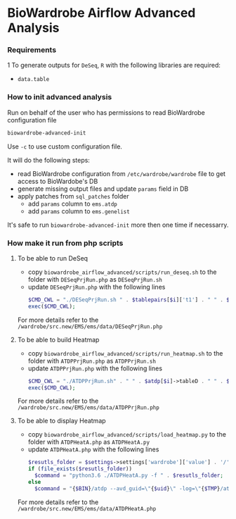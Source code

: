 # BioWardrobe Airflow Advanced Analysis

### Requirements
1 To generate outputs for `DeSeq`, `R` with the following libraries are required:
  - `data.table`

### How to init advanced analysis
Run on behalf of the user who has permissions to read BioWardrobe configuration file
   ```bash
   biowardrobe-advanced-init
   ```
   Use `-c` to use custom configuration file.
   
   It will do the following steps:
   - read BioWardrobe configuration from `/etc/wardrobe/wardrobe` file
     to get access to BioWardobe's DB
   - generate missing output files and update `params` field in DB
   - apply patches from `sql_patches` folder
     * add `params` column to `ems.atdp`
     * add `params` column to `ems.genelist`
   
   It's safe to run `biowardrobe-advanced-init` more then one time if necessarry.

### How make it run from php scripts
1. To be able to run DeSeq
   
   - copy `biowardrobe_airflow_advanced/scripts/run_deseq.sh` to the folder with `DESeqPrjRun.php` as `DESeqPrjRun.sh` 
   - update `DESeqPrjRun.php` with the following lines
     ```php
     $CMD_CWL = "./DESeqPrjRun.sh " . $tablepairs[$i]['t1'] . " " . $tablepairs[$i]['t2'] . " $rtypeid '$projectid' '$RNAME' $UUID";
     exec($CMD_CWL);
     ```
   For more details refer to the `/wardrobe/src.new/EMS/ems/data/DESeqPrjRun.php`

2. To be able to build Heatmap
  
   - copy `biowardrobe_airflow_advanced/scripts/run_heatmap.sh` to the folder with `ATDPPrjRun.php` as `ATDPPrjRun.sh`
   - update `ATDPPrjRun.php` with the following lines
     ```php
     $CMD_CWL = "./ATDPPrjRun.sh" . " " . $atdp[$i]->tableD . " " . $atdp[$i]->tableL . " '" . $atdp[$i]->pltname . "' " . $UUID;
     exec($CMD_CWL);
     ```
   For more details refer to the `/wardrobe/src.new/EMS/ems/data/ATDPPrjRun.php`

3. To be able to display Heatmap

   - copy `biowardrobe_airflow_advanced/scripts/load_heatmap.py` to the folder with `ATDPHeatA.php` as `ATDPHeatA.py`
   - update `ATDPHeatA.php` with the following lines
     ```php
     $resutls_folder = $settings->settings['wardrobe']['value'] . '/' . $settings->settings['advanced']['value'] . '/' . $uid;
     if (file_exists($resutls_folder))
       $command = "python3.6 ./ATDPHeatA.py -f " . $resutls_folder;
     else
       $command = "{$BIN}/atdp --avd_guid=\"{$uid}\" -log=\"{$TMP}/atdpheat.log\" --avd_heat_window=\"400\" -sam_twicechr=\"chrX chrY\" -sam_ignorechr=\"chrM\" -avd_window=4000 -avd_bsmooth=40 -avd_smooth=200 ";
     ```
   For more details refer to the `/wardrobe/src.new/EMS/ems/data/ATDPHeatA.php`

